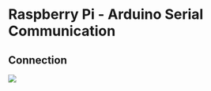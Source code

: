 # Raspberry Pi - Arduino Serial Communication

## Connection
[![](https://cdn.instructables.com/FMN/FA9V/IH3OZR99/FMNFA9VIH3OZR99.MEDIUM.jpg)](http://www.instructables.com/id/Read-and-write-from-serial-port-with-Raspberry-Pi/)
